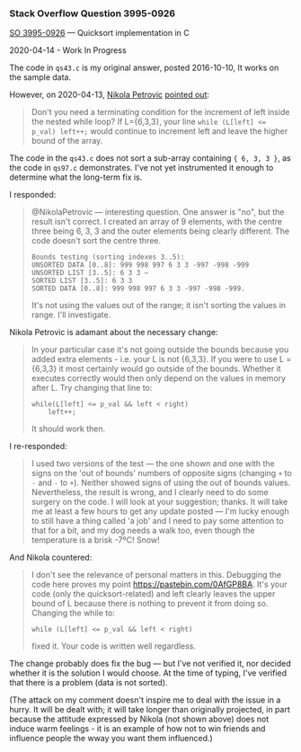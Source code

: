 ### Stack Overflow Question 3995-0926

[SO 3995-0926](https://stackoverflow.com/q/39950926) &mdash;
Quicksort implementation in C

2020-04-14 - Work In Progress

The code in `qs43.c` is my original answer, posted 2016-10-10,  It works on the sample
data.


However, on 2020-04-13,
[Nikola Petrovic](https://stackoverflow.com/users/2153491/nikola-petrovic)
[pointed out](https://stackoverflow.com/questions/39950926/quick-sort-implementation-in-c#comment108249954_39951640):

> Don't you need a terminating condition for the increment of left
> inside the nested while loop?
> If L={6,3,3}, your line `while (L[left] <= p_val) left++;` would
> continue to increment left and leave the higher bound of the array.

The code in the `qs43.c` does not sort a sub-array containing `{ 6, 3, 3
}`, as the code in `qs97.c` demonstrates.
I've not yet instrumented it enough to determine what the long-term fix
is.

I responded:

> @NikolaPetrovic — interesting question.
> One answer is "no", but the result isn't correct.
> I created an array of 9 elements, with the centre three being 6, 3, 3
> and the outer elements being clearly different.
> The code doesn't sort the centre three.
>
>     Bounds testing (sorting indexes 3..5):
>     UNSORTED DATA [0..8]: 999 998 997 6 3 3 -997 -998 -999
>     UNSORTED LIST [3..5]: 6 3 3 —
>     SORTED LIST [3..5]: 6 3 3
>     SORTED DATA [0..8]: 999 998 997 6 3 3 -997 -998 -999.
>
> It's not using the values out of the range; it isn't sorting the
> values in range.
> I'll investigate.

Nikola Petrovic is adamant about the necessary change:

> In your particular case it's not going outside the bounds because you
> added extra elements - i.e.
> your L is not {6,3,3}.
> If you were to use L = {6,3,3} it most certainly would go outside of
> the bounds.
> Whether it executes correctly would then only depend on the values in
> memory after L.
> Try changing that line to:
>
>     while(L[left] <= p_val && left < right)
>         left++;
>
> It should work then.

I re-responded:

> I used two versions of the test — the one shown and one with the
> signs on the 'out of bounds' numbers of opposite signs (changing `+`
> to `-` and `-` to `+`).
> Neither showed signs of using the out of bounds values.
> Nevertheless, the result is wrong, and I clearly need to do some
> surgery on the code.
> I will look at your suggestion; thanks.
> It will take me at least a few hours to get any update posted — I'm
> lucky enough to still have a thing called 'a job' and I need to pay
> some attention to that for a bit, and my dog needs a walk too, even
> though the temperature is a brisk -7ºC!
> Snow!

And Nikola countered:

> I don't see the relevance of personal matters in this.
> Debugging the code here proves my point https://pastebin.com/0AfGP8BA.
> It's your code (only the quicksort-related) and left clearly leaves
> the upper bound of L because there is nothing to prevent it from doing
> so.
> Changing the while to:
>
>     while (L[left] <= p_val && left < right)
>
> fixed it.
> Your code is written well regardless.

The change probably does fix the bug &mdash; but I've not verified it,
nor decided whether it is the solution I would choose.
At the time of typing, I've verified that there is a problem (data is
not sorted).

(The attack on my comment doesn't inspire me to deal with the issue in a
hurry.
It will be dealt with; it will take longer than originally projected, in
part because the attitude expressed by Nikola (not shown above) does not
induce warm feelings - it is an example of how not to win friends and
influence people the wway you want them influenced.)
